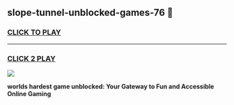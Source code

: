 
## slope-tunnel-unblocked-games-76 👋
<h3>
<a href="https://premium.freeplayer.one?title=slope-tunnel-unblocked-games-76&ref=14F">CLICK TO PLAY</a></h3>
<hr>

<h3>
<a href="https://premium.freeplayer.one?title=slope-tunnel-unblocked-games-76&ref=14F">CLICK 2 PLAY</a>
  
</h3>

<a href="https://premium.freeplayer.one?title=slope-tunnel-unblocked-games-76&ref=12F/"><img src="https://clearcache.store/games.png"></a>


**worlds hardest game unblocked: Your Gateway to Fun and Accessible Online Gaming**
